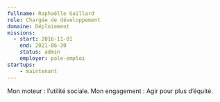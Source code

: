 ```yaml
---
fullname: Raphaëlle Gaillard
role: Chargée de développement
domaine: Déploiement
missions:
  - start: 2016-11-01
    end: 2021-06-30
    status: admin
    employer: pole-emploi
startups:
    - maintenant
---
```


Mon moteur : l’utilité sociale.
Mon engagement : Agir pour plus d’équité.
